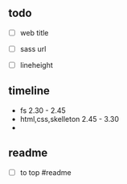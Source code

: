 ## todo
- [ ] web title
- [ ] sass url

- [ ] lineheight

## timeline
- fs 2.30 - 2.45
- html,css,skelleton 2.45 - 3.30
- 

## readme
- [ ] to top #readme
